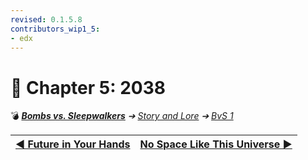 ```yaml
---
revised: 0.1.5.8
contributors_wip1_5:
- edx
---
```


# 📄 Chapter 5: 2038

💣 ***[Bombs vs. Sleepwalkers](/README.md)** ➔ [Story and Lore](/story/readme.md) ➔ [BvS 1](/story/bvs1/readme.md)*

| [◀️ Future in Your Hands](/story/bvs1/04_future_in_your_hands.md) | [No Space Like This Universe ▶️](/story/bvs1/06_no_space_like_this_universe.md) |
| --: | :-- |
